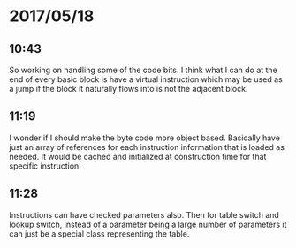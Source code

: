 # 2017/05/18

## 10:43

So working on handling some of the code bits. I think what I can do at the end
of every basic block is have a virtual instruction which may be used as a jump
if the block it naturally flows into is not the adjacent block.

## 11:19

I wonder if I should make the byte code more object based. Basically have just
an array of references for each instruction information that is loaded as
needed. It would be cached and initialized at construction time for that
specific instruction.

## 11:28

Instructions can have checked parameters also. Then for table switch and
lookup switch, instead of a parameter being a large number of parameters it
can just be a special class representing the table.
